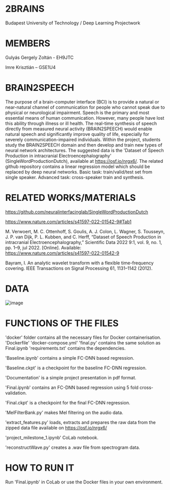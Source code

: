 # 2BRAINS
Budapest University of Technology / Deep Learning Projectwork

# MEMBERS
Gulyás Gergely Zoltán - EH9JTC 

Imre Krisztián – GSE1U4

# BRAIN2SPEECH
The purpose of a brain-computer interface (BCI) is to provide a natural or near-natural channel of communication for people who cannot speak due to physical or neurological impairment. Speech is the primary and most essential means of human communication. However, many people have lost this ability through illness or ill health. The real-time synthesis of speech directly from measured neural activity (BRAIN2SPEECH) would enable natural speech and significantly improve quality of life, especially for severely communication-impaired individuals. Within the project, students study the BRAIN2SPEECH domain and then develop and train new types of neural network architectures. The suggested data is the 'Dataset of Speech Production in intracranial Electroencephalography' (SingleWordProductionDutch), available at https://osf.io/nrgx6/. The related github repository contains a linear regression model which should be replaced by deep neural networks. Basic task: train/valid/test set from single speaker. Advanced task: cross-speaker train and synthesis.

# RELATED WORKS/MATERIALS
https://github.com/neuralinterfacinglab/SingleWordProductionDutch

https://www.nature.com/articles/s41597-022-01542-9#Tab1

M. Verwoert, M. C. Ottenhoff, S. Goulis, A. J. Colon, L. Wagner, S. Tousseyn, J. P. van Dijk, P. L. Kubben, and C. Herff, “Dataset of Speech Production in intracranial Electroencephalography,” Scientific Data 2022 9:1, vol. 9, no. 1, pp. 1–9, jul 2022. [Online]. Available: https://www.nature.com/articles/s41597-022-01542-9

Bayram, I. An analytic wavelet transform with a flexible time-frequency covering. IEEE Transactions on Signal Processing 61, 1131–1142 (2012).

# DATA

![image](https://github.com/eva-vision/2BRAINS/assets/52841811/a63151c9-7b32-4f6e-a067-d1205f2aa78e)

# FUNCTIONS OF THE FILES

'docker' folder contains all the necessary files for Docker containerisation.
  'Dockerfile' 
  'docker-compose.yml'
  'final.py' contains the same solution as Final.ipynb
  'requirements.txt' contains the dependencies.

'Baseline.ipynb' contains a simple FC-DNN based regression.

'Baseline.ckpt' is a checkpoint for the baseline FC-DNN regression.

'Documentation' is a simple project presentation in pdf format.

'Final.ípynb' contains an FC-DNN based regression using 5 fold cross-validation.

'Final.ckpt' is a checkpoint for the final FC-DNN regression.

'MelFilterBank.py' makes Mel filtering on the audio data.

'extract_features.py' loads, extracts and prepares the raw data from the zipped data file available on https://osf.io/nrgx6/

'project_milestone_1.ipynb' CoLab notebook.

'reconstructWave.py' creates a .wav file from spectrogram data.

# HOW TO RUN IT

Run 'Final.ipynb' in CoLab or use the Docker files in your own environment.


